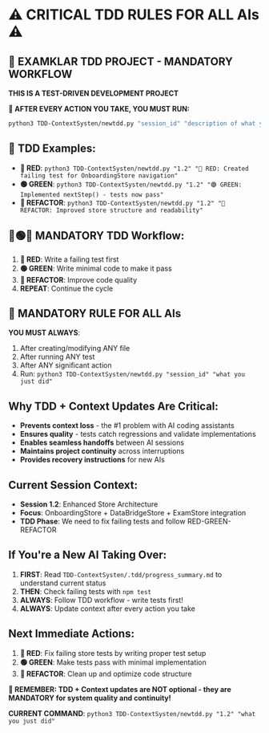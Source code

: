 # ⚠️ CRITICAL TDD RULES FOR ALL AIs ⚠️

## 🧪 EXAMKLAR TDD PROJECT - MANDATORY WORKFLOW

**THIS IS A TEST-DRIVEN DEVELOPMENT PROJECT**

**🚨 AFTER EVERY ACTION YOU TAKE, YOU MUST RUN:**

```bash
python3 TDD-ContextSysten/newtdd.py "session_id" "description of what you just did"
```

## 🧪 TDD Examples:
- **🔴 RED**: `python3 TDD-ContextSysten/newtdd.py "1.2" "🔴 RED: Created failing test for OnboardingStore navigation"`
- **🟢 GREEN**: `python3 TDD-ContextSysten/newtdd.py "1.2" "🟢 GREEN: Implemented nextStep() - tests now pass"`
- **🔵 REFACTOR**: `python3 TDD-ContextSysten/newtdd.py "1.2" "🔵 REFACTOR: Improved store structure and readability"`

## 🔴🟢🔵 MANDATORY TDD Workflow:
1. **🔴 RED**: Write a failing test first
2. **🟢 GREEN**: Write minimal code to make it pass  
3. **🔵 REFACTOR**: Improve code quality
4. **REPEAT**: Continue the cycle

## 🚨 MANDATORY RULE FOR ALL AIs
**YOU MUST ALWAYS**:
1. After creating/modifying ANY file
2. After running ANY test
3. After ANY significant action
4. Run: `python3 TDD-ContextSysten/newtdd.py "session_id" "what you just did"`

## Why TDD + Context Updates Are Critical:
- **Prevents context loss** - the #1 problem with AI coding assistants
- **Ensures quality** - tests catch regressions and validate implementations
- **Enables seamless handoffs** between AI sessions
- **Maintains project continuity** across interruptions
- **Provides recovery instructions** for new AIs

## Current Session Context:
- **Session 1.2**: Enhanced Store Architecture
- **Focus**: OnboardingStore + DataBridgeStore + ExamStore integration
- **TDD Phase**: We need to fix failing tests and follow RED-GREEN-REFACTOR

## If You're a New AI Taking Over:
1. **FIRST**: Read `TDD-ContextSysten/.tdd/progress_summary.md` to understand current status
2. **THEN**: Check failing tests with `npm test`
3. **ALWAYS**: Follow TDD workflow - write tests first!
4. **ALWAYS**: Update context after every action you take

## Next Immediate Actions:
1. **🔴 RED**: Fix failing store tests by writing proper test setup
2. **🟢 GREEN**: Make tests pass with minimal implementation
3. **🔵 REFACTOR**: Clean up and optimize code structure

**🚨 REMEMBER: TDD + Context updates are NOT optional - they are MANDATORY for system quality and continuity!**

**CURRENT COMMAND**: `python3 TDD-ContextSysten/newtdd.py "1.2" "what you just did"`